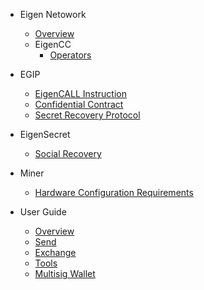 - Eigen Netowork
  - [Overview](/README.md)
  - EigenCC
    - [Operators](/docs/operators.md)

- EGIP
  - [EigenCALL Instruction](/docs/egip/00001.md)
  - [Confidential Contract](/docs/egip/00002.md)
  - [Secret Recovery Protocol](/docs/egip/00003.md)
  

- EigenSecret
  - [Social Recovery](https://github.com/ieigen/secret/blob/master/docs/EigenSecret%20Product%20Manual%20v1.0.md)

- Miner
  - [Hardware Configuration Requirements](/docs/miner.md)

- User Guide
  - [Overview](/docs/Usage/Overview.md)
  - [Send](/docs/Usage/Send.md)
  - [Exchange](/docs/Usage/Exchange.md)
  - [Tools](/docs/Usage/Tools.md)
  - [Multisig Wallet](/docs/Usage/MultisigWallet.md)
